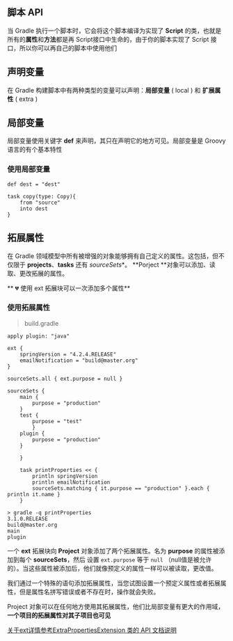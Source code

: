 ## 脚本 API

当 Gradle 执行一个脚本时，它会将这个脚本编译为实现了 **Script** 的类，也就是所有的**属性**和**方法**都是再 Script接口中生命的，由于你的脚本实现了 Script 接口，所以你可以再自己的脚本中使用他们

## 声明变量

在 Gradle 构建脚本中有两种类型的变量可以声明：**局部变量** ( local ) 和 **扩展属性** ( extra ) 

## 局部变量

局部变量使用关键字 **def** 来声明，其只在声明它的地方可见。局部变量是 Groovy 语言的有个基本特性

### 使用局部变量

```
def dest = "dest"

task copy(type: Copy){
    from "source"
    into dest
}

```

## 拓展属性

在 Gradle 领域模型中所有被增强的对象能够拥有自己定义的属性。这包括，但不仅限于 **projects**、**tasks** 还有 *sourceSets**。 **Porject **对象可以添加、读取、更改拓展的属性。

** 💔 使用 ext 拓展块可以一次添加多个属性**

### 使用拓展属性

> build.gradle

```
apply plugin: "java"

ext {
    springVersion = "4.2.4.RELEASE"
    emailNotification = "build@master.org"
}

sourceSets.all { ext.purpose = null }

sourceSets {
    main {
        purpose = "production"
    }
    test {
        purpose = "test"
        }
    plugin {
        purpose = "production"
    }

    }

    task printProperties << {
        println springVersion
        println emailNotification
        sourceSets.matching { it.purpose == "production" }.each { println it.name }
    }

```

```
> gradle -q printProperties
3.1.0.RELEASE
build@master.org
main
plugin

```

一个 **ext** 拓展块向 **Project** 对象添加了两个拓展属性。名为 **purpose** 的属性被添加到每个 **sourceSets**，然后 设置 `ext.purpose` 等于 `null` （null值是被允许的）。当这些属性被添加后，他们就像预定义的属性一样可以被读取，更改值。

我们通过一个特殊的语句添加拓展属性，当您试图设置一个预定义属性或者拓展属性，但是属性名拼写错误或者不存在时，操作就会失败。

Project 对象可以在任何地方使用其拓展属性，他们比局部变量有更大的作用域，**一个项目的拓展属性对其子项目也可见**

[关于ext详情参考ExtraPropertiesExtension 类的 API 文档说明](https://docs.gradle.org/current/dsl/org.gradle.api.plugins.ExtraPropertiesExtension.html)



